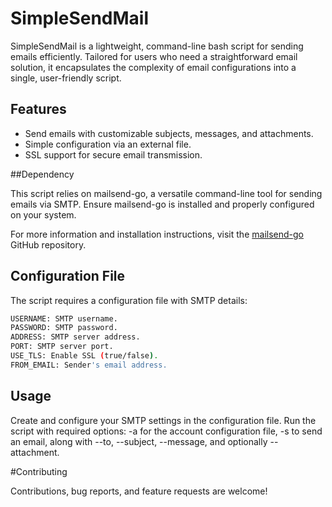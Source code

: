 # SimpleSendMail

SimpleSendMail is a lightweight, command-line bash script for sending emails efficiently. Tailored for users who need a straightforward email solution, it encapsulates the complexity of email configurations into a single, user-friendly script.

## Features

- Send emails with customizable subjects, messages, and attachments.
- Simple configuration via an external file.
- SSL support for secure email transmission.

##Dependency

This script relies on mailsend-go, a versatile command-line tool for sending emails via SMTP. Ensure mailsend-go is installed and properly configured on your system.

For more information and installation instructions, visit the [mailsend-go](https://github.com/muquit/mailsend-go) GitHub repository.

## Configuration File

The script requires a configuration file with SMTP details:
```bash
USERNAME: SMTP username.
PASSWORD: SMTP password.
ADDRESS: SMTP server address.
PORT: SMTP server port.
USE_TLS: Enable SSL (true/false).
FROM_EMAIL: Sender's email address.
```
## Usage

Create and configure your SMTP settings in the configuration file.
Run the script with required options: -a for the account configuration file, -s to send an email, along with --to, --subject, --message, and optionally --attachment.

#Contributing

Contributions, bug reports, and feature requests are welcome!